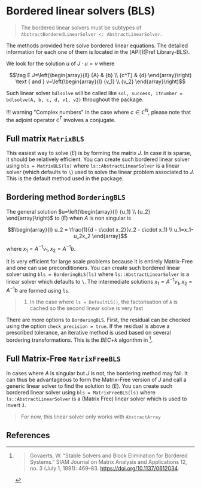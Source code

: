 # Bordered linear solvers (BLS)

> The bordered linear solvers must be subtypes of `AbstractBorderedLinearSolver <: AbstractLinearSolver`.

The methods provided here solve bordered linear equations. 
The detailed information for each one of them is located in the [API](@ref Library-BLS).

We look for the solution $u$ of $J\cdot u = v$ where

$$\tag E J=\left(\begin{array}{ll}
{A} & {b} \\
{c^T} & {d}
\end{array}\right) \text { and } v=\left(\begin{array}{l}
{v_1} \\
{v_2}
\end{array}\right)$$

Such linear solver `bdlsolve` will be called like `sol, success, itnumber = bdlsolve(A, b, c, d, v1, v2)` throughout the package.

!!! warning "Complex numbers"
    In the case where $c\in\mathbb C^N$, please note that the adjoint operator $c^T$ involves a conjugate.

## Full matrix `MatrixBLS`
This easiest way to solve $(E)$ is by forming the matrix $J$. In case it is sparse, it should be relatively efficient. You can create such bordered linear solver using `bls = MatrixBLS(ls)` where `ls::AbstractLinearSolver` is a linear solver (which defaults to `\`) used to solve the linear problem associated to $J$. This is the default method used in the package. 

## Bordering method `BorderingBLS`

The general solution $u=\left(\begin{array}{l}
{u_1} \\
{u_2}
\end{array}\right)$ to $(E)$ when $A$ is non singular is

$$\begin{array}{l}
u_2 = \frac{1}{d - c\cdot x_2}(v_2 - c\cdot x_1) \\
u_1=x_1-u_2x_2
\end{array}$$

where $x_1=A^{-1}v_1, x_2=A^{-1}b$. 

It is very efficient for large scale problems because it is entirely Matrix-Free and one can use preconditioners. You can create such bordered linear solver using `bls = BorderingBLS(ls)` where `ls::AbstractLinearSolver` is a linear solver which defaults to `\`. The intermediate solutions $x_1=A^{-1}v_1, x_2=A^{-1}b$ are formed using `ls`.

> 1. In the case where `ls = DefaultLS()`, the factorisation of `A` is cached so the second linear solve is very fast

There are more options to `BorderingBLS`. First, the residual can be checked using the option `check_precision = true`. If the residual is above a prescribed tolerance, an iterative method is used based on several bordering transformations. This is the *BEC+k* algorithm in [^Govaerts].

## Full Matrix-Free `MatrixFreeBLS`

In cases where $A$ is singular but $J$ is not, the bordering method may fail. It can thus be advantageous to form the Matrix-Free version of $J$ and call a generic linear solver to find the solution to $(E)$. You can create such bordered linear solver using `bls = MatrixFreeBLS(ls)` where `ls::AbstractLinearSolver` is a (Matrix Free) linear solver which is used to invert `J`.

> For now, this linear solver only works with `AbstractArray`


## References

[^Govaerts]:> Govaerts, W. “Stable Solvers and Block Elimination for Bordered Systems.” SIAM Journal on Matrix Analysis and Applications 12, no. 3 (July 1, 1991): 469–83. https://doi.org/10.1137/0612034.

